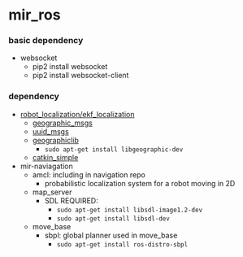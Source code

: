 # mir_ros

### basic dependency
* websocket
  * pip2 install websocket
  * pip2 install websocket-client

### dependency
* [robot_localization/ekf_localization](https://github.com/cra-ros-pkg/robot_localization)
  * [geographic_msgs](https://github.com/ros-geographic-info/geographic_info)
  * [uuid_msgs](https://github.com/ros-geographic-info/unique_identifier)
  * [geographiclib](https://github.com/ethz-asl/geographic_lib)
    * `sudo apt-get install libgeographic-dev`
  * [catkin_simple](https://github.com/catkin/catkin_simple)
* mir-naviagation
  * amcl: including in navigation repo 
    * probabilistic localization system for a robot moving in 2D
  * map_server
    * SDL REQUIRED: 
      * `sudo apt-get install libsdl-image1.2-dev`
      * `sudo apt-get install libsdl-dev`
  * move_base
    * sbpl: global planner used in move_base
      * `sudo apt-get install ros-distro-sbpl`
